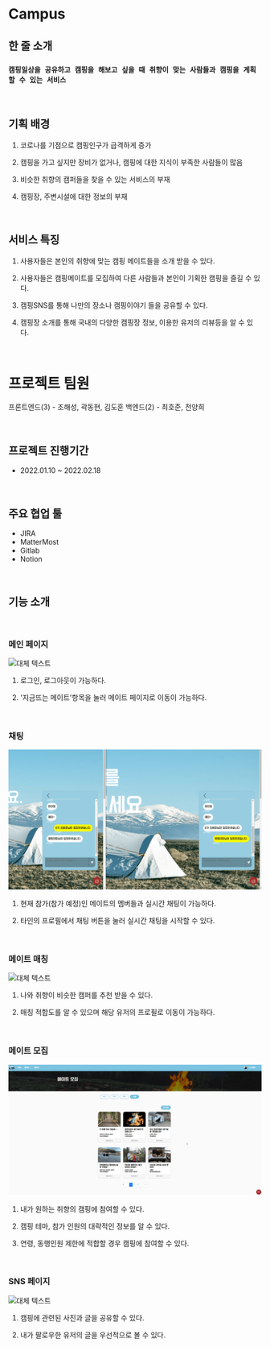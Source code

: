 # Campus

## 한 줄 소개

### **`캠핑일상을 공유하고 캠핑을 해보고 싶을 때 취향이 맞는 사람들과 캠핑을 계획할 수 있는 서비스`**

<br/>



## 기획 배경

1. 코로나를 기점으로 캠핑인구가 급격하게 증가

2. 캠핑을 가고 싶지만 장비가 없거나, 캠핑에 대한 지식이 부족한 사람들이 많음

3. 비슷한 취향의 캠퍼들을 찾을 수 있는 서비스의 부재

4. 캠핑장, 주변시설에 대한 정보의 부재


<br />

## 서비스 특징

1. 사용자들은 본인의 취향에 맞는 캠핑 메이트들을 소개 받을 수 있다.

2. 사용자들은 캠핑메이트를 모집하여 다른 사람들과 본인이 기획한 캠핑을 즐길 수 있다.

3. 캠핑SNS를 통해 나만의 장소나 캠핑이야기 들을 공유할 수 있다.

4. 캠핑장 소개를 통해 국내의 다양한 캠핑장 정보, 이용한 유저의 리뷰등을 알 수 있다.

<br />

# 프로젝트 팀원
프론트엔드(3) - 조해성, 곽동현, 김도훈
백엔드(2) - 최호준, 전양희

<br />

## 프로젝트 진행기간
- 2022.01.10 ~ 2022.02.18

<br />

## 주요 협업 툴
- JIRA
- MatterMost
- Gitlab
- Notion

<br />

## 기능 소개

<br />


### 메인 페이지
![대체 텍스트](./asset/images/main.gif)
1. 로그인, 로그아웃이 가능하다.

2. '지금뜨는 메이트'항목을 눌러 메이트 페이지로 이동이 가능하다.

<br />


### 채팅

![대체 텍스트](./asset/images/chat.gif)
1. 현재 참가(참가 예정)인 메이트의 멤버들과 실시간 채팅이 가능하다.

2. 타인의 프로필에서 채팅 버튼을 눌러 실시간 채팅을 시작할 수 있다.

<br />


### 메이트 매칭
![대체 텍스트](./asset/images/matching.gif)
1. 나와 취향이 비슷한 캠퍼를 추천 받을 수 있다.

2. 매칭 적합도를 알 수 있으며 해당 유저의 프로필로 이동이 가능하다.

<br />


### 메이트 모집
![대체 텍스트](./asset/images/recruitment.gif)
1. 내가 원하는 취향의 캠핑에 참여할 수 있다.

2. 캠핑 테마, 참가 인원의 대략적인 정보를 알 수 있다.

3. 연령, 동행인원 제한에 적합할 경우 캠핑에 참여할 수 있다.

<br />


### SNS 페이지
![대체 텍스트](./asset/images/sns.gif)
1. 캠핑에 관련된 사진과 글을 공유할 수 있다.

2. 내가 팔로우한 유저의 글을 우선적으로 볼 수 있다.
